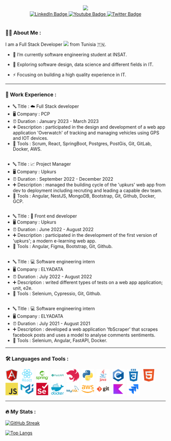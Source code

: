 <div id="header" align="center">
  <img src="https://media.giphy.com/media/M9gbBd9nbDrOTu1Mqx/giphy.gif" width="100"/>
<div id="badges" >
  <a href="https://www.linkedin.com/in/idriss-khaled-5a0693215/">
    <img src="https://img.shields.io/badge/LinkedIn-blue?style=for-the-badge&logo=linkedin&logoColor=white" alt="LinkedIn Badge"/>
  </a>
  <a href="https://www.figma.com/@idrisskhaled">
    <img src="https://img.shields.io/badge/Figma-F24E1E?style=for-the-badge&logo=figma&logoColor=white" alt="Youtube Badge"/>
  </a>
  <a href="https://www.facebook.com/idris.idriss.7">
    <img src="https://img.shields.io/badge/Facebook-1877F2?style=for-the-badge&logo=facebook&logoColor=white" alt="Twitter Badge"/>
  </a>
</div>
<img src="https://komarev.com/ghpvc/?username=idrisskhaled&style=flat-square&color=blue" alt=""/>
</div>


### :man_technologist: About Me :
I am a Full Stack Developer <img src="https://media.giphy.com/media/WUlplcMpOCEmTGBtBW/giphy.gif" width="30"> from Tunisia 🇹🇳.

- :telescope: I’m currently software engineering student at INSAT.

- :seedling: Exploring software design, data science and different fields in IT.

- :zap: Focusing on building a high quality experience in IT.


---

### 💼 Work Experience :
- 🔤 Title : ☁️ Full Stack developer 
- 🖥️ Company : PCP
- ⏰ Duration : January 2023 - March 2023 
- ➕ Description : participated in the design and development of a web app application 'Overwatch' of tracking and managing vehicles using GPS and IOT devices.
- 🧰 Tools : Scrum, React, SpringBoot, Postgres, PostGis, Git, GitLab, Docker, AWS. 
##
- 🔤 Title : 📈 Project Manager
- 🖥️ Company : Upkurs
- ⏰ Duration : September 2022 - December 2022 
- ➕ Description : managed the building cycle of the 'upkurs' web app from dev to deployment including recruting and leading a capable dev team. 
- 🧰 Tools : Angular, NestJS, MongoDB, Bootstrap, Git, Github, Docker, GCP. 
##
- 🔤 Title : 🎨 Front end developer
- 🖥️ Company : Upkurs
- ⏰ Duration : June 2022 - August 2022 
- ➕ Description : participated in the development of the first version of 'upkurs'; a modern e-learning web app.
- 🧰 Tools : Angular, Figma, Bootstrap, Git, Github. 
##
- 🔤 Title : 💻 Software engineering intern
- 🖥️ Company : ELYADATA
- ⏰ Duration : July 2022 - August 2022 
- ➕ Description : writed different types of tests on a web app application; unit, e2e.
- 🧰 Tools : Selenium, Cypressio, Git, Github. 
##
- 🔤 Title : 💻 Software engineering intern
- 🖥️ Company : ELYADATA
- ⏰ Duration : July 2021 - August 2021 
- ➕ Description : developed a web application 'fbScraper' that scrapes facebook posts and uses a model to analyse comments sentiments.
- 🧰 Tools : Selenium, Angular, FastAPI, Docker. 
---

### :hammer_and_wrench: Languages and Tools :
  <div>
  <img src="https://github.com/devicons/devicon/blob/master/icons/angularjs/angularjs-original.svg" title="Angular" alt="Angular" width="40" height="40"/>&nbsp;
  <img src="https://github.com/devicons/devicon/blob/master/icons/react/react-original-wordmark.svg" title="React" alt="React" width="40" height="40"/>&nbsp;
  <img src="https://github.com/devicons/devicon/blob/master/icons/spring/spring-original-wordmark.svg" title="Spring" alt="Spring" width="40" height="40"/>&nbsp;
  <img src="https://github.com/devicons/devicon/blob/master/icons/fastapi/fastapi-original-wordmark.svg" title="FastAPI" alt="FastAPI" width="40" height="40"/>&nbsp;
  <img src="https://github.com/devicons/devicon/blob/master/icons/nestjs/nestjs-plain.svg" title="NestJS" alt="NestJS" width="40" height="40"/>&nbsp;
  <img src="https://github.com/devicons/devicon/blob/master/icons/python/python-original.svg" title="Gatsby"  alt="Gatsby" width="40" height="40"/>&nbsp;
  <img src="https://github.com/devicons/devicon/blob/master/icons/java/java-original-wordmark.svg" title="Java" alt="Java" width="40" height="40"/>&nbsp;
  <img src="https://github.com/devicons/devicon/blob/master/icons/c/c-original.svg" title="C" alt="C" width="40" height="40"/>&nbsp;
  <img src="https://github.com/devicons/devicon/blob/master/icons/css3/css3-plain-wordmark.svg"  title="CSS3" alt="CSS" width="40" height="40"/>&nbsp;
  <img src="https://github.com/devicons/devicon/blob/master/icons/html5/html5-original.svg" title="HTML5" alt="HTML" width="40" height="40"/>&nbsp;
  <img src="https://github.com/devicons/devicon/blob/master/icons/javascript/javascript-original.svg" title="JavaScript" alt="JavaScript" width="40" height="40"/>&nbsp;
  <img src="https://github.com/devicons/devicon/blob/master/icons/materialui/materialui-original.svg" title="Material UI" alt="Material UI" width="40" height="40"/>&nbsp;
  <img src="https://github.com/devicons/devicon/blob/master/icons/selenium/selenium-original.svg" title="Selenium" alt="Selenium" width="40" height="40"/>&nbsp;
  <img src="https://github.com/devicons/devicon/blob/master/icons/docker/docker-plain-wordmark.svg" title="Firebase" alt="Firebase" width="40" height="40"/>&nbsp;
  <img src="https://github.com/devicons/devicon/blob/master/icons/mysql/mysql-original-wordmark.svg" title="MySQL"  alt="MySQL" width="40" height="40"/>&nbsp;
  <img src="https://github.com/devicons/devicon/blob/master/icons/amazonwebservices/amazonwebservices-plain-wordmark.svg" title="AWS" alt="AWS" width="40" height="40"/>&nbsp;
  <img src="https://github.com/devicons/devicon/blob/master/icons/git/git-original-wordmark.svg" title="Git" **alt="Git" width="40" height="40"/>&nbsp;
  <img src="https://github.com/devicons/devicon/blob/master/icons/kotlin/kotlin-original.svg" title="Kotlin" **alt="Kotlin" width="40" height="40"/>&nbsp;
  <img src="https://github.com/devicons/devicon/blob/master/icons/jira/jira-original.svg" title="Jira" **alt="Jira" width="40" height="40"/>&nbsp;
</div>


---

### :fire: My Stats :

[![GitHub Streak](http://github-readme-streak-stats.herokuapp.com?user=idrisskhaled&theme=dark&background=000000)](https://git.io/streak-stats)

[![Top Langs](https://github-readme-stats.vercel.app/api/top-langs/?username=idrisskhaled&layout=compact&theme=vision-friendly-dark)](https://github.com/anuraghazra/github-readme-stats)

